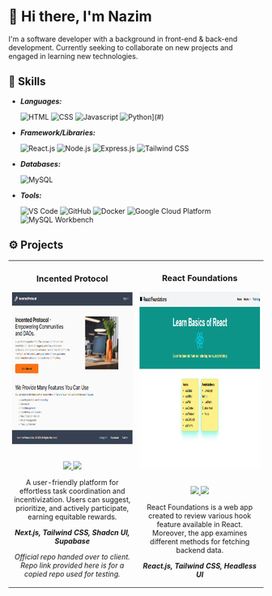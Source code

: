 # 👋 Hi there, I'm Nazim

I'm a software developer with a background in front-end & back-end development.  Currently seeking to collaborate on new projects and engaged in learning new technologies. 

## 🧰 Skills

- ***Languages:*** </br>

  ![HTML](https://img.shields.io/badge/HTML5-E34F26?style=for-the-badge&logo=html5&logoColor=white)
  ![CSS](https://img.shields.io/badge/CSS3-1572B6?style=for-the-badge&logo=css3&logoColor=white)
  ![Javascript](https://img.shields.io/badge/JavaScript-323330?style=for-the-badge&logo=javascript&logoColor=F7DF1E)
  ![Python](https://img.shields.io/badge/Python-3776AB?logo=python&logoColor=fff)](#)


- ***Framework/Libraries:*** </br>

  ![React.js](https://img.shields.io/badge/React-20232A?style=for-the-badge&logo=react&logoColor=61DAFB)
  ![Node.js](https://img.shields.io/badge/Node.js-43853D?style=for-the-badge&logo=node.js&logoColor=white)
  ![Express.js](https://img.shields.io/badge/Express.js-404D59?style=for-the-badge)
  ![Tailwind CSS](https://img.shields.io/badge/Tailwind_CSS-38B2AC?style=for-the-badge&logo=tailwind-css&logoColor=white)

- ***Databases:*** </br>

  ![MySQL](https://img.shields.io/badge/MySQL-00000F?style=for-the-badge&logo=mysql&logoColor=white)
  
- ***Tools:*** </br>

  ![VS Code](https://img.shields.io/badge/Visual_Studio_Code-0078D4?style=for-the-badge&logo=visual%20studio%20code&logoColor=white)
  ![GitHub](https://img.shields.io/badge/GitHub-100000?style=for-the-badge&logo=github&logoColor=white)
  ![Docker](https://img.shields.io/badge/docker-%230db7ed.svg?style=for-the-badge&logo=docker&logoColor=white)
  ![Google Cloud Platform](https://img.shields.io/badge/Google_Cloud-4285F4?style=for-the-badge&logo=google-cloud&logoColor=white)
  ![MySQL Workbench](https://img.shields.io/badge/MySQL_Workbench-005C84?style=for-the-badge&logo=mysql&logoColor=white)

## ⚙️ Projects

<div>
<table>

<tr>
	<td width="50%">
	<h3 align="center">Incented Protocol</h3>
	<div align="center">
	<img src="Incented-Protocol.png" alt="Incented Protocol" width="400px" height="300px" />
	</br>
	</br>
 	<p>
	<a href="https://github.com/Wookie3/incented-protocol-test" target="_blank">
		<img src="https://img.shields.io/badge/Repo-lightgrey?style=for-the-badge&logo=github"/>
	</a>  
	<a href="https://incented-protocol.vercel.app/">
        	<img src="https://img.shields.io/badge/Live-lightgrey?style=for-the-badge&color=0892d0"/>
	</a>
	</p>
	<p>
	A user-friendly platform for effortless task coordination and incentivization. Users can suggest, prioritize, and actively participate, earning equitable rewards.
	</p>
	<p>
	<strong><i>Next.js, Tailwind CSS, Shadcn UI, Supabase</i></strong>
	</p>
	<p>
	<i>Official repo handed over to client.  Repo link provided here is for a copied repo used for testing. </i>
	</p>
	</div>
	</td>
  	<td width="50%">
	<h3 align="center">React Foundations</h3>
	<div align="center">
	<img src="react-foundation.png" alt="React Foundations" width="500px" height="350px" />
	</br>
	</br>
 	<p>
	<a href="https://github.com/nbacc12/react-foundation" target="_blank">
		<img src="https://img.shields.io/badge/Repo-lightgrey?style=for-the-badge&logo=github"/>
	</a>  
	<a href="https://react-foundations.netlify.app">
        	<img src="https://img.shields.io/badge/Live-lightgrey?style=for-the-badge&color=0892d0"/>
	</a>
	</p>
	<p>
	React Foundations is a web app created to review various hook feature available in React.  Moreover, the app examines different methods for fetching backend data.
	</p>
	<p>
	<strong><i>React.js, Tailwind CSS, Headless UI</i></strong>
	</p>
	</div>
	</td>
</tr>

<!--
<tr>
	<td>
 		Project 3
	</td>
	<td>
 		Project 4
	</td>
</tr>
-->


</table>

</div>


<!--
**nbacc12/nbacc12** is a ✨ _special_ ✨ repository because its `README.md` (this file) appears on your GitHub profile.

Here are some ideas to get you started:

- 🔭 I’m currently working on ...
- 🌱 I’m currently learning ...
- 👯 I’m looking to collaborate on ...
- 🤔 I’m looking for help with ...
- 💬 Ask me about ...
- 📫 How to reach me: ...
- 😄 Pronouns: ...
- ⚡ Fun fact: ...
-->
